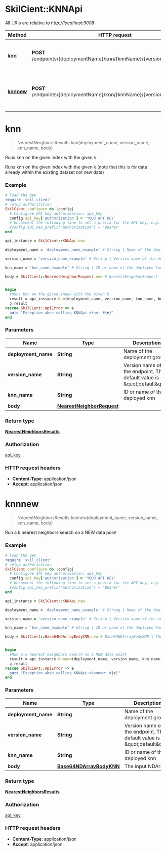 # SkilCient::KNNApi

All URIs are relative to *http://localhost:9008*

Method | HTTP request | Description
------------- | ------------- | -------------
[**knn**](KNNApi.md#knn) | **POST** /endpoints/{deploymentName}/knn/{knnName}/{versionName}/knn | Runs knn on the given index with the given k
[**knnnew**](KNNApi.md#knnnew) | **POST** /endpoints/{deploymentName}/knn/{knnName}/{versionName}/knnnew | Run a k nearest neighbors search on a NEW data point


# **knn**
> NearestNeighborsResults knn(deployment_name, version_name, knn_name, body)

Runs knn on the given index with the given k

Runs knn on the given index with the given k (note that this is for data already within the existing dataset not new data)

### Example
```ruby
# load the gem
require 'skil_client'
# setup authorization
SkilCient.configure do |config|
  # Configure API key authorization: api_key
  config.api_key['authorization'] = 'YOUR API KEY'
  # Uncomment the following line to set a prefix for the API key, e.g. 'Bearer' (defaults to nil)
  #config.api_key_prefix['authorization'] = 'Bearer'
end

api_instance = SkilCient::KNNApi.new

deployment_name = 'deployment_name_example' # String | Name of the deployment group

version_name = 'version_name_example' # String | Version name of the endpoint. The default value is \"default\"

knn_name = 'knn_name_example' # String | ID or name of the deployed knn

body = SkilCient::NearestNeighborRequest.new # NearestNeighborRequest | 


begin
  #Runs knn on the given index with the given k
  result = api_instance.knn(deployment_name, version_name, knn_name, body)
  p result
rescue SkilCient::ApiError => e
  puts "Exception when calling KNNApi->knn: #{e}"
end
```

### Parameters

Name | Type | Description  | Notes
------------- | ------------- | ------------- | -------------
 **deployment_name** | **String**| Name of the deployment group | 
 **version_name** | **String**| Version name of the endpoint. The default value is \&quot;default\&quot; | 
 **knn_name** | **String**| ID or name of the deployed knn | 
 **body** | [**NearestNeighborRequest**](NearestNeighborRequest.md)|  | 

### Return type

[**NearestNeighborsResults**](NearestNeighborsResults.md)

### Authorization

[api_key](../README.md#api_key)

### HTTP request headers

 - **Content-Type**: application/json
 - **Accept**: application/json



# **knnnew**
> NearestNeighborsResults knnnew(deployment_name, version_name, knn_name, body)

Run a k nearest neighbors search on a NEW data point

### Example
```ruby
# load the gem
require 'skil_client'
# setup authorization
SkilCient.configure do |config|
  # Configure API key authorization: api_key
  config.api_key['authorization'] = 'YOUR API KEY'
  # Uncomment the following line to set a prefix for the API key, e.g. 'Bearer' (defaults to nil)
  #config.api_key_prefix['authorization'] = 'Bearer'
end

api_instance = SkilCient::KNNApi.new

deployment_name = 'deployment_name_example' # String | Name of the deployment group

version_name = 'version_name_example' # String | Version name of the endpoint. The default value is \"default\"

knn_name = 'knn_name_example' # String | ID or name of the deployed knn

body = SkilCient::Base64NDArrayBodyKNN.new # Base64NDArrayBodyKNN | The input NDArray


begin
  #Run a k nearest neighbors search on a NEW data point
  result = api_instance.knnnew(deployment_name, version_name, knn_name, body)
  p result
rescue SkilCient::ApiError => e
  puts "Exception when calling KNNApi->knnnew: #{e}"
end
```

### Parameters

Name | Type | Description  | Notes
------------- | ------------- | ------------- | -------------
 **deployment_name** | **String**| Name of the deployment group | 
 **version_name** | **String**| Version name of the endpoint. The default value is \&quot;default\&quot; | 
 **knn_name** | **String**| ID or name of the deployed knn | 
 **body** | [**Base64NDArrayBodyKNN**](Base64NDArrayBodyKNN.md)| The input NDArray | 

### Return type

[**NearestNeighborsResults**](NearestNeighborsResults.md)

### Authorization

[api_key](../README.md#api_key)

### HTTP request headers

 - **Content-Type**: application/json
 - **Accept**: application/json



